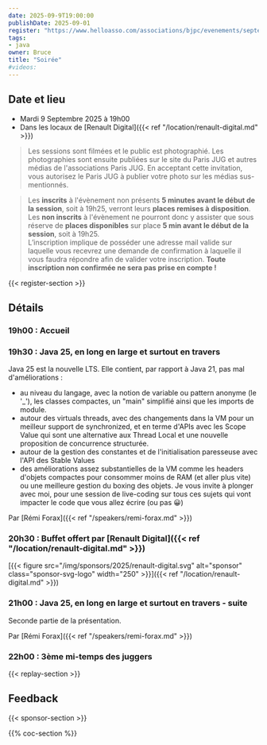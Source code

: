 ```yaml
---
date: 2025-09-9T19:00:00
publishDate: 2025-09-01
register: "https://www.helloasso.com/associations/bjpc/evenements/septembre-2025"
tags:
- java
owner: Bruce
title: "Soirée"
#videos:
---
```


## Date et lieu

* Mardi 9 Septembre 2025 à 19h00
* Dans les locaux de [Renault Digital]({{< ref "/location/renault-digital.md" >}})

> Les sessions sont filmées et le public est photographié.
Les photographies sont ensuite publiées sur le site du Paris JUG et autres médias de l'associations Paris JUG.
En acceptant cette invitation, vous autorisez le Paris JUG à publier votre photo sur les médias sus-mentionnés.

> Les **inscrits** à l'évènement non présents **5 minutes avant le début de la session**, soit à 19h25, verront leurs **places remises à disposition**.  
Les **non inscrits** à l'évènement ne pourront donc y assister que sous réserve de **places disponibles** sur place **5 min avant le début de la session**, soit à 19h25.  
L’inscription implique de posséder une adresse mail valide sur laquelle vous recevrez une demande de confirmation à laquelle il vous faudra répondre afin de valider votre inscription.
**Toute inscription non confirmée ne sera pas prise en compte !**

{{< register-section >}}

## Détails

### 19h00 : Accueil

### 19h30 :  Java 25, en long en large et surtout en travers

Java 25 est la nouvelle LTS.
Elle contient, par rapport à Java 21, pas mal d'améliorations :

- au niveau du langage, avec la notion de variable ou pattern anonyme (le '_'), les classes compactes, un "main" simplifié ainsi que les imports de module.
- autour des virtuals threads, avec des changements dans la VM pour un meilleur support de synchronized, et en terme d'APIs avec les Scope Value qui sont une alternative aux Thread Local et une nouvelle proposition de concurrence structurée.
- autour de la gestion des constantes et de l'initialisation paresseuse avec l'API des Stable Values
- des améliorations assez substantielles de la VM comme les headers d'objets compactes pour consommer moins de RAM (et aller plus vite) ou une meilleure gestion du boxing des objets.
Je vous invite à plonger avec moi, pour une session de live-coding sur tous ces sujets qui vont impacter le code que vous allez écrire (ou pas 😀)

Par [Rémi Forax]({{< ref "/speakers/remi-forax.md" >}})

### 20h30 : Buffet offert par [Renault Digital]({{< ref "/location/renault-digital.md" >}})

[{{< figure src="/img/sponsors/2025/renault-digital.svg" alt="sponsor" class="sponsor-svg-logo" width="250" >}}]({{< ref "/location/renault-digital.md" >}}) 

### 21h00 : Java 25, en long en large et surtout en travers - suite
 
Seconde partie de la présentation.

Par [Rémi Forax]({{< ref "/speakers/remi-forax.md" >}})

### 22h00 : 3ème mi-temps des juggers

{{< replay-section >}}

## Feedback

{{< sponsor-section >}}

{{% coc-section %}}
